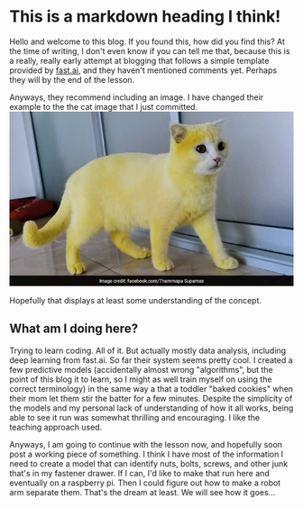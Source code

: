 
# This is a markdown heading I think!

Hello and welcome to this blog. If you found this, how did you find this? At the time of writing, I don't even know if you can tell me that, because this is a really, really early attempt at blogging that follows a simple template provided by [fast.ai](https://www.fast.ai), and they haven't mentioned comments yet.  Perhaps they will by the end of the lesson.

Anyways, they recommend including an image. I have changed their example to the the cat image that I just committed.
![Image of a cat](images/cat.jpg)

Hopefully that displays at least some understanding of the concept.

## What am I doing here?

Trying to learn coding.  All of it. But actually mostly data analysis, including deep learning from fast.ai.  So far their system seems pretty cool. I created a few predictive models (accidentally almost wrong "algorithms", but the point of this blog it to learn, so I might as well train myself on using the correct terminology) in the same way a that a toddler "baked cookies" when their mom let them stir the batter for a few minutes.  Despite the simplicity of the models and my personal lack of understanding of how it all works, being able to see it run was somewhat thrilling and encouraging.  I like the teaching approach used.

Anyways, I am going to continue with the lesson now, and hopefully soon post a working piece of something.  I think I have most of the information I need to create a model that can identify nuts, bolts, screws, and other junk that's in my fastener drawer.  If I can, I'd like to make that run here and eventually on a raspberry pi.  Then I could figure out how to make a robot arm separate them.  That's the dream at least.  We will see how it goes...
